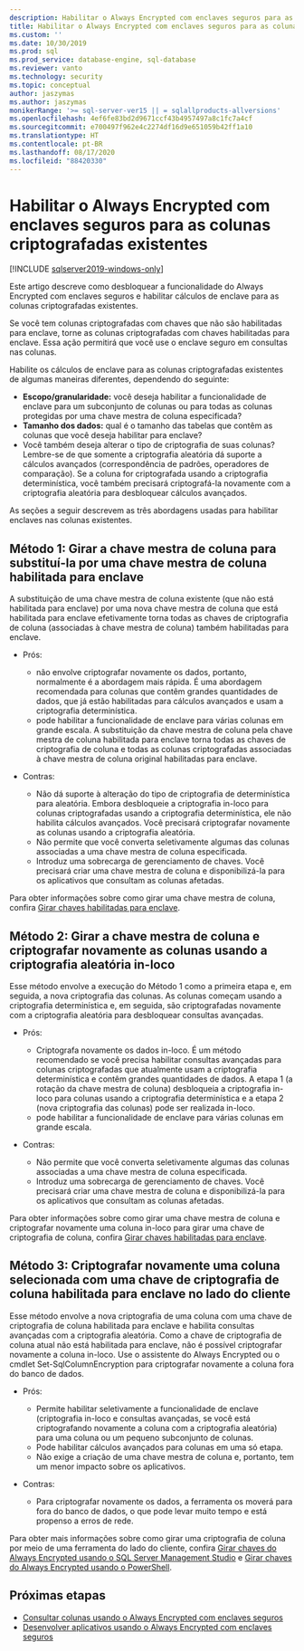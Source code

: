 ```yaml
---
description: Habilitar o Always Encrypted com enclaves seguros para as colunas criptografadas existentes
title: Habilitar o Always Encrypted com enclaves seguros para as colunas criptografadas existentes | Microsoft Docs
ms.custom: ''
ms.date: 10/30/2019
ms.prod: sql
ms.prod_service: database-engine, sql-database
ms.reviewer: vanto
ms.technology: security
ms.topic: conceptual
author: jaszymas
ms.author: jaszymas
monikerRange: '>= sql-server-ver15 || = sqlallproducts-allversions'
ms.openlocfilehash: 4ef6fe83bd2d9671ccf43b4957497a8c1fc7a4cf
ms.sourcegitcommit: e700497f962e4c2274df16d9e651059b42ff1a10
ms.translationtype: HT
ms.contentlocale: pt-BR
ms.lasthandoff: 08/17/2020
ms.locfileid: "88420330"
---
```

# <a name="enable-always-encrypted-with-secure-enclaves-for-existing-encrypted-columns"></a>Habilitar o Always Encrypted com enclaves seguros para as colunas criptografadas existentes 
[!INCLUDE [sqlserver2019-windows-only](../../../includes/applies-to-version/sqlserver2019-windows-only.md)]

Este artigo descreve como desbloquear a funcionalidade do Always Encrypted com enclaves seguros e habilitar cálculos de enclave para as colunas criptografadas existentes.  

Se você tem colunas criptografadas com chaves que não são habilitadas para enclave, torne as colunas criptografadas com chaves habilitadas para enclave. Essa ação permitirá que você use o enclave seguro em consultas nas colunas.

Habilite os cálculos de enclave para as colunas criptografadas existentes de algumas maneiras diferentes, dependendo do seguinte:

- **Escopo/granularidade:** você deseja habilitar a funcionalidade de enclave para um subconjunto de colunas ou para todas as colunas protegidas por uma chave mestra de coluna especificada?
- **Tamanho dos dados:** qual é o tamanho das tabelas que contêm as colunas que você deseja habilitar para enclave?
- Você também deseja alterar o tipo de criptografia de suas colunas? Lembre-se de que somente a criptografia aleatória dá suporte a cálculos avançados (correspondência de padrões, operadores de comparação). Se a coluna for criptografada usando a criptografia determinística, você também precisará criptografá-la novamente com a criptografia aleatória para desbloquear cálculos avançados.

As seções a seguir descrevem as três abordagens usadas para habilitar enclaves nas colunas existentes.

## <a name="method-1-rotate-the-column-master-key-to-replace-it-with-an-enclave-enabled-column-master-key"></a>Método 1: Girar a chave mestra de coluna para substituí-la por uma chave mestra de coluna habilitada para enclave
A substituição de uma chave mestra de coluna existente (que não está habilitada para enclave) por uma nova chave mestra de coluna que está habilitada para enclave efetivamente torna todas as chaves de criptografia de coluna (associadas à chave mestra de coluna) também habilitadas para enclave.

- Prós:
  - não envolve criptografar novamente os dados, portanto, normalmente é a abordagem mais rápida. É uma abordagem recomendada para colunas que contêm grandes quantidades de dados, que já estão habilitadas para cálculos avançados e usam a criptografia determinística.
  - pode habilitar a funcionalidade de enclave para várias colunas em grande escala. A substituição da chave mestra de coluna pela chave mestra de coluna habilitada para enclave torna todas as chaves de criptografia de coluna e todas as colunas criptografadas associadas à chave mestra de coluna original habilitadas para enclave.
  
- Contras:
  - Não dá suporte à alteração do tipo de criptografia de determinística para aleatória. Embora desbloqueie a criptografia in-loco para colunas criptografadas usando a criptografia determinística, ele não habilita cálculos avançados. Você precisará criptografar novamente as colunas usando a criptografia aleatória.
  - Não permite que você converta seletivamente algumas das colunas associadas a uma chave mestra de coluna especificada.
  - Introduz uma sobrecarga de gerenciamento de chaves. Você precisará criar uma chave mestra de coluna e disponibilizá-la para os aplicativos que consultam as colunas afetadas.

Para obter informações sobre como girar uma chave mestra de coluna, confira [Girar chaves habilitadas para enclave](always-encrypted-enclaves-rotate-keys.md).

## <a name="method-2-rotate-the-column-master-key-and-re-encrypt-columns-using-randomized-encryption-in-place"></a>Método 2: Girar a chave mestra de coluna e criptografar novamente as colunas usando a criptografia aleatória in-loco
Esse método envolve a execução do Método 1 como a primeira etapa e, em seguida, a nova criptografia das colunas. As colunas começam usando a criptografia determinística e, em seguida, são criptografadas novamente com a criptografia aleatória para desbloquear consultas avançadas.

- Prós:
  - Criptografa novamente os dados in-loco. É um método recomendado se você precisa habilitar consultas avançadas para colunas criptografadas que atualmente usam a criptografia determinística e contêm grandes quantidades de dados. A etapa 1 (a rotação da chave mestra de coluna) desbloqueia a criptografia in-loco para colunas usando a criptografia determinística e a etapa 2 (nova criptografia das colunas) pode ser realizada in-loco.
  - pode habilitar a funcionalidade de enclave para várias colunas em grande escala.
  
- Contras:
  - Não permite que você converta seletivamente algumas das colunas associadas a uma chave mestra de coluna especificada.
  - Introduz uma sobrecarga de gerenciamento de chaves. Você precisará criar uma chave mestra de coluna e disponibilizá-la para os aplicativos que consultam as colunas afetadas.

Para obter informações sobre como girar uma chave mestra de coluna e criptografar novamente uma coluna in-loco para girar uma chave de criptografia de coluna, confira [Girar chaves habilitadas para enclave](always-encrypted-enclaves-rotate-keys.md).

## <a name="method-3-re-encrypt-a-selected-column-with-an-enclave-enabled-column-encryption-key-on-the-client-side"></a>Método 3: Criptografar novamente uma coluna selecionada com uma chave de criptografia de coluna habilitada para enclave no lado do cliente
Esse método envolve a nova criptografia de uma coluna com uma chave de criptografia de coluna habilitada para enclave e habilita consultas avançadas com a criptografia aleatória. Como a chave de criptografia de coluna atual não está habilitada para enclave, não é possível criptografar novamente a coluna in-loco. Use o assistente do Always Encrypted ou o cmdlet Set-SqlColumnEncryption para criptografar novamente a coluna fora do banco de dados.

- Prós:
  - Permite habilitar seletivamente a funcionalidade de enclave (criptografia in-loco e consultas avançadas, se você está criptografando novamente a coluna com a criptografia aleatória) para uma coluna ou um pequeno subconjunto de colunas.
  - Pode habilitar cálculos avançados para colunas em uma só etapa.
  - Não exige a criação de uma chave mestra de coluna e, portanto, tem um menor impacto sobre os aplicativos.
  
- Contras:
  - Para criptografar novamente os dados, a ferramenta os moverá para fora do banco de dados, o que pode levar muito tempo e está propenso a erros de rede.

Para obter mais informações sobre como girar uma criptografia de coluna por meio de uma ferramenta do lado do cliente, confira [Girar chaves do Always Encrypted usando o SQL Server Management Studio](rotate-always-encrypted-keys-using-ssms.md) e [Girar chaves do Always Encrypted usando o PowerShell](rotate-always-encrypted-keys-using-powershell.md).

## <a name="next-steps"></a>Próximas etapas
- [Consultar colunas usando o Always Encrypted com enclaves seguros](always-encrypted-enclaves-query-columns.md)
- [Desenvolver aplicativos usando o Always Encrypted com enclaves seguros](always-encrypted-enclaves-client-development.md)
